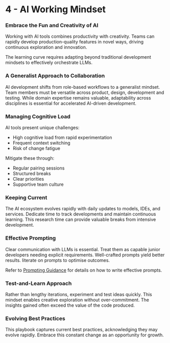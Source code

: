 # 4 - AI Working Mindset

### Embrace the Fun and Creativity of AI

Working with AI tools combines productivity with creativity. Teams can rapidly develop production-quality features in novel ways, driving continuous exploration and innovation.

The learning curve requires adapting beyond traditional development mindsets to effectively orchestrate LLMs.

### A Generalist Approach to Collaboration

AI development shifts from role-based workflows to a generalist mindset. Team members must be versatile across product, design, development and testing. While domain expertise remains valuable, adaptability across disciplines is essential for accelerated AI-driven development.

### Managing Cognitive Load

AI tools present unique challenges:
- High cognitive load from rapid experimentation
- Frequent context switching
- Risk of change fatigue

Mitigate these through:
- Regular pairing sessions
- Structured breaks
- Clear priorities
- Supportive team culture

### Keeping Current

The AI ecosystem evolves rapidly with daily updates to models, IDEs, and services. Dedicate time to track developments and maintain continuous learning. This research time can provide valuable breaks from intensive development.

### Effective Prompting

Clear communication with LLMs is essential. Treat them as capable junior developers needing explicit requirements. Well-crafted prompts yield better results. Iiterate on prompts to optimise outcomes.

Refer to [Prompting Guidance](../appendix/prompt-library/prompting-guidance.md) for details on how to write effective prompts.

### Test-and-Learn Approach

Rather than lengthy iterations, experiment and test ideas quickly. This mindset enables creative exploration without over-commitment. The insights gained often exceed the value of the code produced.

### Evolving Best Practices

This playbook captures current best practices, acknowledging they may evolve rapidly. Embrace this constant change as an opportunity for growth.